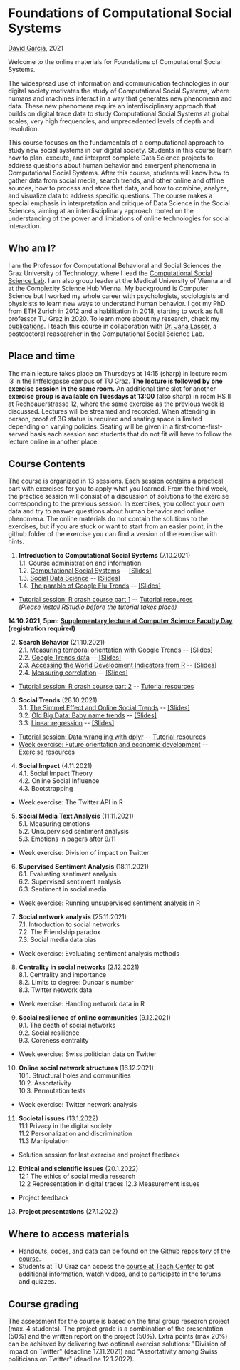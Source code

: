 # Foundations of Computational Social Systems
[David Garcia](http://dgarcia.eu), 2021

Welcome to the online materials for Foundations of Computational Social Systems.

The widespread use of information and communication technologies in our digital society motivates the study of Computational Social Systems, where humans and machines interact in a way that generates new phenomena and data. These new phenomena require an interdisciplinary approach that builds on digital trace data to study Computational Social Systems at global scales, very high frequencies, and unprecedented levels of depth and resolution.

This course focuses on the fundamentals of a computational approach to study new social systems in our digital society. Students in this course learn how to plan, execute, and interpret complete Data Science projects to address questions about human behavior and emergent phenomena in Computational Social Systems. After this course, students will know how to gather data from social media, search trends, and other online and offline sources, how to process and store that data, and how to combine, analyze, and visualize data to address specific questions. The course makes a special emphasis in interpretation and critique of Data Science in the Social Sciences, aiming at an interdisciplinary approach rooted on the understanding of the power and limitations of online technologies for social interaction.

## Who am I?

I am the Professor for Computational Behavioral and Social Sciences the Graz University of Technology, where I lead the [Computational Social Science Lab](http://www.csslab.at). I am also group leader at the Medical University of Vienna and at the Complexity Science Hub Vienna. My background is Computer Science but I worked my whole career with psychologists, sociologists and physicists to learn new ways to understand human behavior. I got my PhD from ETH Zurich in 2012 and a habilitation in 2018, starting to work as full professor TU Graz in 2020. To learn more about my research, check my [publications](https://dgarcia.eu/full-publication-list/). I teach this course in collaboration with [Dr. Jana Lasser](https://janalasser.at/), a postdoctoral reasearcher in the Computational Social Science Lab.

## Place and time

The main lecture takes place on Thursdays at 14:15 (sharp) in lecture room i3 in the Inffeldgasse campus of TU Graz. **The lecture is followed by one exercise session in the same room.** An additional time slot for another **exercise group is available on Tuesdays at 13:00** (also sharp) in room HS II at Rechbauerstrasse 12, where the same exercise as the previous week is discussed. Lectures will be streamed and recorded. When attending in person, proof of 3G status is required and seating space is limited depending on varying policies. Seating will be given in a first-come-first-served basis each session and students that do not fit will have to follow the lecture online in another place.

## Course Contents

The course is organized in 13 sessions. Each session contains a practical part with exercises for you to apply what you learned. From the third week, the practice session will consist of a discussion of solutions to the exercise corresponding to the previous session. In exercises, you collect your own data and try to answer questions about human behavior and online phenomena. The online materials do not contain the solutions to the exercises, but if you are stuck or want to start from an easier point, in the github folder of the exercise you can find a version of the exercise with hints.

1. **Introduction to Computational Social Systems**  (7.10.2021)  
1.1. Course administration and information  
1.2. [Computational Social Systems](https://dgarcia-eu.github.io/FoundationsOfCSS/01_Introduction/011_ComputationalSocialSystems/ComputationalSocialSystems) -- [[Slides]](https://dgarcia-eu.github.io/FoundationsOfCSS/01_Introduction/011_ComputationalSocialSystems/Slides/ComputationalSocialSystems_Slides.html)  
1.3. [Social Data Science](https://dgarcia-eu.github.io/FoundationsOfCSS/01_Introduction/012_SocialDataScience/SocialDataScience) -- [[Slides]](https://dgarcia-eu.github.io/FoundationsOfCSS/01_Introduction/012_SocialDataScience/Slides/Introduction_Slides.html)    
1.4. [The parable of Google Flu Trends](https://dgarcia-eu.github.io/FoundationsOfCSS/01_Introduction/014_GoogleFluTrends/GoogleFluTrends) -- [[Slides]](https://dgarcia-eu.github.io/FoundationsOfCSS/01_Introduction/014_GoogleFluTrends/Slides/GoogleFluTrends_Slides.html)  
- [Tutorial session: R crash course part 1](https://dgarcia-eu.github.io/FoundationsOfCSS/01_Introduction/015_RCrashCourse/RCrashCourse) -- [Tutorial resources](https://downgit.github.io/#/home?url=https://github.com/dgarcia-eu/FoundationsOfCSS/tree/master/01_Introduction/015_RCrashCourse)  
*(Please install RStudio before the tutorial takes place)*

**14.10.2021, 5pm: [Supplementary lecture at Computer Science Faculty Day](https://csbme.tugraz.at/go/facultyday/) (registration required)**

2. **Search Behavior** (21.10.2021)  
2.1. [Measuring temporal orientation with Google Trends](https://dgarcia-eu.github.io/FoundationsOfCSS/02_Search/021_TemporalOrientation/TemporalOrientationGtrends.html) -- [[Slides]](https://dgarcia-eu.github.io/FoundationsOfCSS/02_Search/021_TemporalOrientation/Slides/TemporalOrientationGtrends_Slides.html)     
2.2. [Google Trends data](https://dgarcia-eu.github.io/FoundationsOfCSS/02_Search/022_gtrendsR/gtrendsR.html) -- [[Slides]](https://dgarcia-eu.github.io/FoundationsOfCSS/02_Search/022_gtrendsR/Slides/GTrendsR_Slides.html)    
2.3. [Accessing the World Development Indicators from R](https://dgarcia-eu.github.io/FoundationsOfCSS/02_Search/023_WDI/WDI.html) -- [[Slides]](https://dgarcia-eu.github.io/FoundationsOfCSS/02_Search/023_WDI/Slides/WDI_Slides.html)     
2.4. [Measuring correlation](https://dgarcia-eu.github.io/FoundationsOfCSS/02_Search/024_Correlation/MeasuringCorrelation.html) -- [[Slides]](https://dgarcia-eu.github.io/FoundationsOfCSS/02_Search/024_Correlation/Slides/MeasuringCorrelation_Slides.html)   
- [Tutorial session: R crash course part 2](https://dgarcia-eu.github.io/FoundationsOfCSS/01_Introduction/015_RCrashCourse/RCrashCourse) -- [Tutorial resources](https://downgit.github.io/#/home?url=https://github.com/dgarcia-eu/FoundationsOfCSS/tree/master/01_Introduction/015_RCrashCourse)

3. **Social Trends** (28.10.2021)  
3.1. [The Simmel Effect and Online Social Trends](https://dgarcia-eu.github.io/FoundationsOfCSS/03_SocialTrends/031_SimmelEffect/SimmelEffect.html) -- [[Slides]](https://dgarcia-eu.github.io/FoundationsOfCSS/03_SocialTrends/031_SimmelEffect/Slides/SimmelEffect_Slides.html)  
3.2. [Old Big Data: Baby name trends](https://dgarcia-eu.github.io/FoundationsOfCSS/03_SocialTrends/033_BabyNameTrends/BabyNameTrends.html) -- [[Slides]](https://dgarcia-eu.github.io/FoundationsOfCSS/03_SocialTrends/033_BabyNameTrends/Slides/BabyNameTrends_Slides.html)  
3.3. [Linear regression](https://dgarcia-eu.github.io/FoundationsOfCSS/03_SocialTrends/034_LinearRegression/LinearRegression.html) -- [[Slides]](https://dgarcia-eu.github.io/FoundationsOfCSS/03_SocialTrends/034_LinearRegression/Slides/LinearRegression_Slides.html)  
- [Tutorial session: Data wrangling with dplyr](https://dgarcia-eu.github.io/FoundationsOfCSS/02_Search/025_dplyrTutorial/dplyr.html) -- [Tutorial resources](https://downgit.github.io/#/home?url=https://github.com/dgarcia-eu/FoundationsOfCSS/tree/master/02_Search/025_dplyrTutorial)  
- [Week exercise: Future orientation and economic development](https://dgarcia-eu.github.io/FoundationsOfCSS/02_Search/026_FOIExercise/GDP_FOI.html) -- [Exercise resources](https://downgit.github.io/#/home?url=https://github.com/dgarcia-eu/FoundationsOfCSS/tree/master/02_Search/026_FOIExercise) 

4. **Social Impact** (4.11.2021)  
4.1. Social Impact Theory  
4.2. Online Social Influence  
4.3. Bootstrapping  
- Week exercise: The Twitter API in R  

5. **Social Media Text Analysis** (11.11.2021)  
5.1. Measuring emotions  
5.2. Unsupervised sentiment analysis  
5.3. Emotions in pagers after 9/11  
- Week exercise: Division of impact on Twitter

6. **Supervised Sentiment Analysis** (18.11.2021)  
6.1. Evaluating sentiment analysis  
6.2. Supervised sentiment analysis  
6.3. Sentiment in social media  
- Week exercise: Running unsupervised sentiment analysis in R

7. **Social network analysis** (25.11.2021)  
7.1. Introduction to social networks  
7.2. The Friendship paradox  
7.3. Social media data bias  
- Week exercise: Evaluating sentiment analysis methods

8. **Centrality in social networks** (2.12.2021)  
8.1. Centrality and importance  
8.2. Limits to degree: Dunbar's number  
8.3. Twitter network data  
- Week exercise: Handling network data in R

9. **Social resilience of online communities** (9.12.2021)  
9.1. The death of social networks  
9.2. Social resilience  
9.3. Coreness centrality  
- Week exercise: Swiss politician data on Twitter  

10. **Online social network structures** (16.12.2021)  
10.1. Structural holes and communities  
10.2. Assortativity  
10.3. Permutation tests   
- Week exercise: Twitter network analysis  

11. **Societal issues**  (13.1.2022)  
11.1 Privacy in the digital society  
11.2 Personalization and discrimination  
11.3 Manipulation  
- Solution session for last exercise and project feedback

12. **Ethical and scientific issues** (20.1.2022)  
12.1 The ethics of social media research  
12.2 Representation in digital traces 
12.3 Measurement issues  
- Project feedback

13. **Project presentations** (27.1.2022)  


## Where to access materials

- Handouts, codes, and data can be found on the [Github repository of the course](https://github.com/dgarcia-eu/FoundationsOfCSS).
- Students at TU Graz can access the [course at Teach Center]() to get additional information, watch videos, and to participate in the forums and quizzes.

## Course grading

The assessment for the course is based on the final group research project (max. 4 students). The project grade is a combination of the presentation (50%) and the written report on the project (50%). Extra points (max 20%)  can be achieved by delivering two optional exercise solutions: "Division of impact on Twitter" (deadline 17.11.2021) and "Assortativity among Swiss politicians on Twitter" (deadline 12.1.2022).